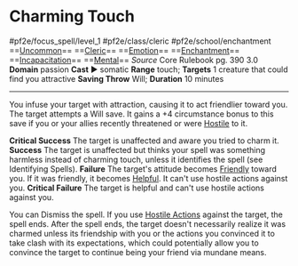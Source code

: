 # Charming Touch
#pf2e/focus_spell/level_1 #pf2e/class/cleric #pf2e/school/enchantment 
==[Uncommon](../../../../../TTRPGShare-Pathfinder-2E-Vault/rules/traits/uncommon.md)== ==[Cleric](../../../../../TTRPGShare-Pathfinder-2E-Vault/rules/traits/cleric.md)== ==[Emotion](../../../../../TTRPGShare-Pathfinder-2E-Vault/rules/traits/emotion.md)== ==[Enchantment](../../../../../TTRPGShare-Pathfinder-2E-Vault/rules/traits/enchantment.md)== ==[Incapacitation](../../../../../TTRPGShare-Pathfinder-2E-Vault/rules/traits/incapacitation.md)== ==[Mental](../../../../../TTRPGShare-Pathfinder-2E-Vault/rules/traits/mental.md)==
*Source* Core Rulebook pg. 390 3.0
**Domain** passion
**Cast** ► somatic
**Range** touch; **Targets** 1 creature that could find you attractive
**Saving Throw** Will; **Duration** 10 minutes

---
You infuse your target with attraction, causing it to act friendlier toward you. The target attempts a Will save. It gains a +4 circumstance bonus to this save if you or your allies recently threatened or were [Hostile](../../../Conditions/Hostile.md) to it.

**Critical Success** The target is unaffected and aware you tried to charm it.
**Success** The target is unaffected but thinks your spell was something harmless instead of charming touch, unless it identifies the spell (see Identifying Spells).
**Failure** The target's attitude becomes [Friendly](../../../Conditions/Friendly.md) toward you. If it was friendly, it becomes [Helpful](../../../Conditions/Helpful.md). It can't use hostile actions against you.
**Critical Failure** The target is helpful and can't use hostile actions against you.

You can Dismiss the spell. If you use [Hostile Actions](../../../Rules/Hostile%20Actions.md) against the target, the spell ends. After the spell ends, the target doesn't necessarily realize it was charmed unless its friendship with you or the actions you convinced it to take clash with its expectations, which could potentially allow you to convince the target to continue being your friend via mundane means.